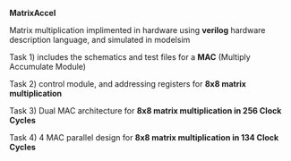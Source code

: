 **MatrixAccel**


Matrix multiplication implimented in hardware using **verilog** hardware description language, and simulated in modelsim

Task 1) includes the schematics and test files for a **MAC** (Multiply Accumulate Module)

Task 2) control module, and addressing registers for **8x8 matrix multiplication**

Task 3) Dual MAC architecture for **8x8 matrix multiplication in 256 Clock Cycles**

Task 4) 4 MAC parallel design for **8x8 matrix multiplication in 134 Clock Cycles**
